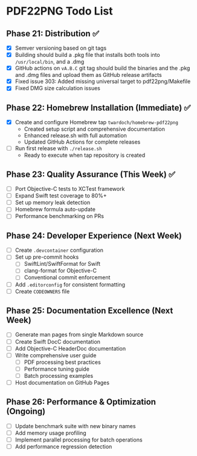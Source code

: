 # PDF22PNG Todo List

## Phase 21: Distribution ✅

- [x] Semver versioning based on git tags
- [x] Building should build a .pkg file that installs both tools into `/usr/local/bin`, and a .dmg
- [x] GitHub actions on `vA.B.C` git tag should build the binaries and the .pkg and .dmg files and upload them as GitHub release artifacts
- [x] Fixed issue 303: Added missing universal target to pdf22png/Makefile
- [x] Fixed DMG size calculation issues

## Phase 22: Homebrew Installation (Immediate) ✅

- [x] Create and configure Homebrew tap `twardoch/homebrew-pdf22png`
  - Created setup script and comprehensive documentation
  - Enhanced release.sh with full automation
  - Updated GitHub Actions for complete releases
- [ ] Run first release with `./release.sh`
  - Ready to execute when tap repository is created

## Phase 23: Quality Assurance (This Week) ✅

- [ ] Port Objective-C tests to XCTest framework
- [ ] Expand Swift test coverage to 80%+
- [ ] Set up memory leak detection
- [ ] Homebrew formula auto-update
- [ ] Performance benchmarking on PRs

## Phase 24: Developer Experience (Next Week)

- [ ] Create `.devcontainer` configuration
- [ ] Set up pre-commit hooks
  - [ ] SwiftLint/SwiftFormat for Swift
  - [ ] clang-format for Objective-C
  - [ ] Conventional commit enforcement
- [ ] Add `.editorconfig` for consistent formatting
- [ ] Create `CODEOWNERS` file

## Phase 25: Documentation Excellence (Next Week)

- [ ] Generate man pages from single Markdown source
- [ ] Create Swift DocC documentation
- [ ] Add Objective-C HeaderDoc documentation
- [ ] Write comprehensive user guide
  - [ ] PDF processing best practices
  - [ ] Performance tuning guide
  - [ ] Batch processing examples
- [ ] Host documentation on GitHub Pages

## Phase 26: Performance & Optimization (Ongoing)

- [ ] Update benchmark suite with new binary names
- [ ] Add memory usage profiling
- [ ] Implement parallel processing for batch operations
- [ ] Add performance regression detection

